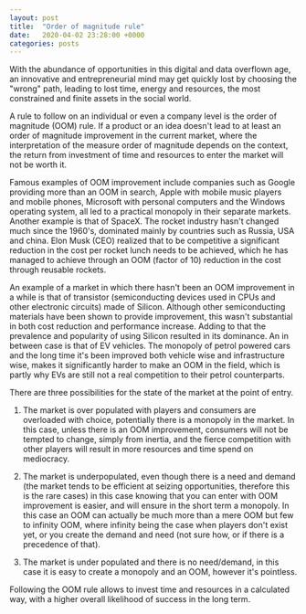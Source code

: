 ```yaml
---
layout: post
title:  "Order of magnitude rule"
date:   2020-04-02 23:28:00 +0000
categories: posts
---
```


With the abundance of opportunities in this digital and data overflown age,
an innovative and entrepreneurial mind may get quickly lost by choosing
the "wrong" path, leading to lost time, energy and resources, the most constrained
and finite assets in the social world.

A rule to follow on an individual or even a company level is the order of 
magnitude (OOM) rule. 
If a product or an idea doesn't lead to at least an order of magnitude improvement
in the current market, where the interpretation of the measure order of magnitude 
depends on the context, the return from investment of time and resources to enter
the market will not be worth it.

Famous examples of OOM improvement include companies such as Google
providing more than an OOM in search, Apple with mobile music players and mobile phones,
Microsoft with personal computers and the Windows operating system, all led to a practical monopoly in their separate markets.
Another example is that of SpaceX. The rocket industry hasn't changed much since the 1960's, dominated mainly by countries such as Russia, USA and china. Elon Musk (CEO) realized that to be competitive a significant reduction in the cost per rocket lunch needs to be achieved, which he has managed to achieve through an OOM (factor of 10) reduction in the cost through reusable rockets.

An example of a market in which there hasn't been an OOM improvement in a while is 
that of transistor (semiconducting devices used in CPUs and other electronic circuits) made of Silicon. Although other semiconducting materials have been shown to provide improvement, this wasn't substantial in both cost reduction and performance increase. Adding to that the prevalence and popularity of using Silicon resulted in its dominance.
An in between case is that of EV vehicles. The monopoly of petrol powered cars and the long time it's been improved both vehicle wise and infrastructure wise, makes it significantly harder to make an OOM in the field, which is partly why EVs are still not a real competition to their petrol counterparts.

There are three possibilities for the state of the market at the point of entry.

1. The market is over populated with players and consumers are overloaded with 
choice, potentially there is a monopoly in the market. 
In this case, unless there is an OOM improvement, consumers will not 
be tempted to change, simply from inertia, and the fierce competition with other players
will result in more resources and time spend on mediocracy.

2. The market is underpopulated, even though there is a need and demand (the market tends to be efficient at seizing opportunities, therefore this is the rare cases)
in this case knowing that you can enter with OOM improvement is easier, and will 
ensure in the short term a monopoly. In this case an OOM can actually be much more than
a mere OOM but few to infinity OOM, where infinity being the case when players don't
exist yet, or you create the demand and need (not sure how, or if there is a precedence of that).

3. The market is under populated and there is no need/demand,
in this case it is easy to create a monopoly and an OOM, however it's pointless.

Following the OOM rule allows to invest time and resources in a calculated way, 
with a higher overall likelihood of success in the long term.